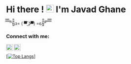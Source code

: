 
   <h1>Hi there ! <img src="https://media.giphy.com/media/hvRJCLFzcasrR4ia7z/giphy.gif" width="25px"> I'm Javad Ghane 

</h1>
̿̿ ̿̿ ̿̿ ̿'̿'\̵͇̿̿\з= ( ▀ ͜͞ʖ▀) =ε/̵͇̿̿/’̿’̿ ̿ ̿̿ ̿̿ ̿̿
<br />



### Connect with me:

[<img align="left" width="22px" src="https://seeklogo.com/images/L/linkedin-new-2020-logo-E14A5D55ED-seeklogo.com.png" />](https://www.linkedin.com/in/javadroid)

[<img align="left"  width="22px" src="https://seeklogo.com/images/T/twitter-icon-circle-blue-logo-94339974C6-seeklogo.com.png" />](https://twitter.com/jghane)
<br />


<a href="https://github.com/javadghane/">
  
  [![Top Langs](https://github-readme-stats.vercel.app/api/top-langs/?username=javadghane)]
</a>
